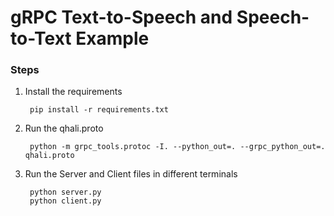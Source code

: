 # gRPC Text-to-Speech and Speech-to-Text Example

### Steps
1. Install the requirements

        pip install -r requirements.txt


2. Run the qhali.proto

        python -m grpc_tools.protoc -I. --python_out=. --grpc_python_out=. qhali.proto


3. Run the Server and Client files in different terminals

        python server.py
        python client.py
